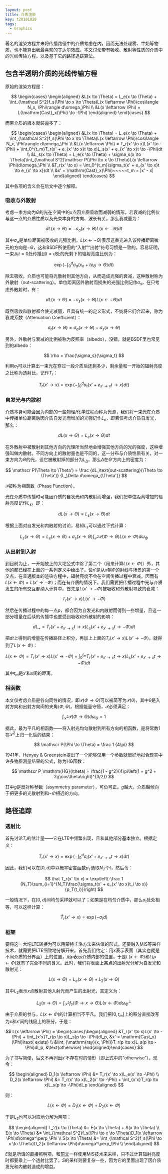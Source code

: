 ```yaml
---
layout: post
title: 介质渲染
key: t20181028
tags:
  - Graphics
---
```


著名的渲染方程并未将传播路径中的介质考虑在内，因而无法处理雾、牛奶等物质，也不能算出我最喜欢的丁达尔效应。本文讨论带有吸收、散射等性质的介质中的光线传输方程，以及基于它的路径追踪算法。

<!--more-->

## 包含半透明介质的光线传输方程

原始的渲染方程是：

$$
\begin{cases}
\begin{aligned}
    &L(x \to \Theta) = L_e(x \to \Theta) + \int_{\mathcal S^2}f_s(\Phi \to x \to \Theta)L(x \leftarrow \Phi)\cos\langle N_x, \Phi\rangle d\omega_\Phi \\
    &L(x \leftarrow \Phi) = L(\mathrm{Cast}_x(\Phi) \to -\Phi)
\end{aligned}
\end{cases}
$$

而带介质的版本就装逼多了：

$$
\begin{cases}
\begin{aligned}
    &L(x \to \Theta) = L_e(x \to \Theta) + \int_{\mathcal S^2}f_s(\Phi \to x \to \Theta)L(x \leftarrow \Phi)\cos\langle N_x, \Phi\rangle d\omega_\Phi \\
    &L(x \leftarrow \Phi) = T_r(x' \to x)L(x' \to -\Phi) + \int_0^{t_m}T_r(x' + e_{x' \to x}t \to x)L_s(x' + e_{x' \to x}t \to -\Phi)dt \\
    &L_s(x \to \Theta) = L_e(x \to \Theta) + \sigma_s(x \to \Theta)\int_{\mathcal S^2}\mathscr P(\Phi \to x \to \Theta)L(x \leftarrow \Phi)d\omega_\Phi \\
    &T_r(x' \to x) = \int_0^{t_m}\sigma_t(x' + e_{x' \to x}t \to e_{x' \to x})dt \\
    &x' = \mathrm{Cast}_x(\Phi)~~~~~t_m = |x' - x|
\end{aligned}
\end{cases}
$$

其中各项的含义会在后文中逐个解释。

### 吸收与外散射

考虑一束方向为$\Theta$的光在空间中的$x$点因介质吸收而减弱的情形，若衰减的比例仅与这一点的介质性质以及光束本身的方向、波长有关，那么衰减量为：

$$
dL(x \to \Theta) = -\sigma_a(x \to \Theta)L(x \leftarrow -\Theta)dt
$$

其中$\sigma_a$是单位距离被吸收的光强比例，$L(x \leftarrow -\Theta)$表示这束光进入该传播距离微元的方向是$-\Theta$，这和BSDF所使用的“入射”“出射”符号习惯是一致的。容易证明，一束从$t = 0$处传播到$t = d$处的光剩下的辐射亮度比例为：

$$
\exp\left(-\int_0^d\sigma_a(x_o + te_\Theta \to \Theta)dt\right)
$$

除去吸收，介质也可能将光散射到其他方向，从而造成光强的衰减，这种散射称为外散射（out-scattering）。单位距离因外散射而损失的光强比例记作$\sigma_s$，在只考虑外散射时，有：

$$
dL(x \to \Theta) = -\sigma_s(x \to \Theta)L(x \leftarrow -\Theta)dt
$$

既然吸收和散射都会使光减弱，且具有统一的定义形式，不妨将它们合起来，称为衰减系数（Attenuation Coefficient）：

$$
\sigma_t(x \to \Theta) = \sigma_a(x \to \Theta) + \sigma_s(x \to \Theta)
$$

另外，外散射与衰减的比例被称为反照率（albedo），没错，就是BSDF里也常见到的albedo：

$$
\rho = \frac{\sigma_s}{\sigma_t}
$$

利用$\sigma_t$可以计算出一束光在穿过一段介质后还剩多少，剩余量和一开始的辐射亮度之比称为透射比，记作$T_r$：

$$
T_r(x' \to x) = \exp\left(-\int_0^d\sigma_t(x' + e_{x' \to x}t \to x)dt\right)
$$

### 自发光与内散射

介质本身可能会因为内部的一些物理/化学过程而称为光源，我们将一束光在介质中传播单位距离后因介质自发光而增加的光强记作$L_e$，即若仅考虑介质自发光，那么：

$$
dL(x \to \Theta) = L_e(x \to \Theta)dt
$$

在外散射中被散射到其他方向的光理所当然地会增强其他方向的光的强度，这种增强叫做内散射。不同方向上的散射量也是不同的，这一分布与介质性质有关。对一束方向为$\Theta$的光，设它被散射掉的部分为$L_\Delta$，那么$\Delta$在$\Theta'$方向上的密度为：

$$
\mathscr P(\Theta \to \Theta') =
\frac
{dL_\text{out-scattering}(\Theta \to \Theta')}
{L_\Delta d\omega_{\Theta'}}
$$

$\mathscr P$被称为相函数（Phase Function）。

光在介质中传播时可能因介质的自发光和内散射而增强，我们把单位距离增加的辐射亮度记作$L_s$，即：

$$
dL(x \to \Theta) = L_s(x \to \Theta)dt
$$

根据上面对自发光和内散射的讨论，易知$L_s$可以通过下式计算：

$$
L_s(x \to \Theta) = L_e(x \to \Theta) + \sigma_s(x \to \Theta)\int_{\mathcal S^2}\mathscr P(\Phi \to \Theta)L(x \leftarrow \Phi)d\omega_\Phi
$$

### 从出射到入射

到目前为止，一开始放上的大坨公式中除了第二个（用来计算$L(x \leftarrow \Phi)$）外，其他的都已经在上面的一系列定义中给出了。设$x'$是从$x$朝$\Phi$的射线与场景的第一个交点，在普通版本的渲染方程中，辐射亮度不会在空间传播过程中衰减，因而有$L(x \leftarrow \Phi) = L(x' \to -\Phi)$；而在有介质的情况下，我们需要把传播过程中光与介质发生的所有交互都纳入计算中。首先是$L(x' \to -\Phi)$被吸收和外散射导致的衰减：

$$
T_r(x' \to x)L(x' \to -\Phi)
$$

然后在传播过程中的每一点$p$，都会因为自发光和内散射而得到一些增量，且这一部分增量在后续的传播中也要受到吸收和外散射的影响：

$$
dL_\mathrm{+} = T_r(x' + e_{x' \to x}t \to x)L_s(x' + e_{x' \to x}t \to -\Phi)dt
$$

把$dt$上得到的增量在传播路径上积分，再加上上面的$T_r(x' \to x)L(x' \to -\Phi)$，就得到了$L(x \leftarrow \Phi)$：

$$
L(x \leftarrow \Phi) = T_r(x' \to x)L(x' \to -\Phi) + \int_0^{t_m}T_r(x' + e_{x' \to x}t \to x)L_s(x' + e_{x' \to x}t \to -\Phi)dt
$$

其中$t_m$是$x'$和$x$间的距离。

### 相函数

本文仅考虑介质是各向同性的情况，即$\mathscr P(\Phi \to \Theta)$可以被简写为$\mathcal P(\theta)$，其中$\theta$是入射方向和出射方向间的夹角$\langle \Phi, \Theta\rangle$。根据能量守恒，$\mathscr P$必须满足：

$$
\int_{\mathcal S^2}\mathscr P(\Phi \to \Theta)d\omega_\Theta = 1
$$

据此，最为平凡的相函数——将入射光均匀散射到所有方向的相函数，是将常数1在$\mathcal S^2$上归一化后的结果：

$$
\mathscr P(\Phi \to \Theta) = \frac 1 {4\pi}
$$

1941年，Henyey & Greenstein提出了一个能够仅用一个参数就很好地拟合现实中许多物质测量结果的公式，称为HG函数：

$$
\mathscr P_\mathrm{HG}(\theta) = \frac{1 - g^2}{4\pi\left(1 + g^2 + 2g\cos\theta\right)^{3/2}}
$$

其中$g$是反对称参数（asymmetry parameter），可负可正。$g$越大，介质越倾向于把更多的光散射到和$-\Phi$相近的方向。

## 路径追踪

### 透射比

首先讨论$T_r$的估计量——它在LTE中频繁出现，且和其他部分基本独立。根据定义：

$$
T_r(x' \to x) = \exp\left(-\int_0^d\sigma_t(x' + e_{x' \to x}t \to x)dt\right)
$$

因此，我们可以在$[0, d]$中以概率密度函数$p_T$选取$N_T$个$t$，然后令：

$$
\hat T_r(x' \to x) = \exp\left(-\frac 1 {N_T}\sum_{i=1}^{N_T}\frac{\sigma_t(x' + e_{x' \to x}t_i \to x)}{p_T(t_i)}\right)
$$

一般情况下，在$[0, d]$间均匀采样就可以了；如果是在均匀介质中，那么$\sigma_t$处处相等，可以这样计算：

$$
\hat T_r(x' \to x) = \exp(-\sigma_td)
$$

### 框架

要将这一大坨LTE转换为可以用蒙特卡洛方法来估值的形式，还要融入MIS等采样技术，就需要把LTE细致地分解开来。首先我们约定：用$x$表示表面（其实也就是不同介质的分界面）上的位置，用$p$表示介质内部的位置，于是$L(x \leftarrow \Phi)$和$L(p \leftarrow \Phi)$就有了完全不同的含义。此时，我们将表面上某点的出射光分解为自发光和散射光：

$$
L(x \to \Theta) = L_e(x \to \Theta) + L_2(x \to \Theta)
$$

其中$L_2$表示$x$点散射其他入射光而产生的出射光，其定义为：

$$
L_2(x \to \Theta) = \int_{\mathcal S^2}f_s(\Phi \to x \to \Theta)L(x \leftarrow \Phi)d\omega^\perp_\Phi
$$

由于介质的参与，$L(x \leftarrow \Phi)$的计算相当不平凡。我们把$[0, t_m]$上的积分直接改写为$x$和$x'$间的线段上的积分，于是：

$$
L(x \leftarrow \Phi) = \begin{cases}\begin{aligned}
    &T_r(x' \to x)L(x' \to -\Phi) + \int_{x'x}T_r(p \to x)L_s(p \to -\Phi)dl_p, &x' = \mathrm{Cast_x}(\Phi)\text{ exists} \\
    &\int_{\mathrm{ray}(x, \Phi)}T_r(p \to x)L_s(p \to -\Phi)dl_p, &\text{otherwise}
\end{aligned}\end{cases}
$$

为了书写简便，后文不再列出$x'$不存在时的情形（即上式中的“$\mathrm{otherwise}$”）。现令：

$$
\begin{aligned}
    D_1(x \leftarrow \Phi) &= T_r(x' \to x)L_e(x' \to -\Phi) \\
    D_2(x \leftarrow \Phi) &= T_r(x' \to x)L_2(x' \to -\Phi) + \int_{x'x}T_r(p \to x)L_s(p \to -\Phi)dl_p
\end{aligned}
$$

则：

$$
L(x \leftarrow \Phi) = D_1(x \leftarrow \Phi) + D_2(x \leftarrow \Phi)
$$

于是$L_2$也可以对应地分解为两项：

$$
\begin{aligned}
    L_2(x \to \Theta) &= E(x \to \Theta) + S(x \to \Theta) \\
    E(x \to \Theta) &= \int_{\mathcal S^2}f_s(\Phi \to x \to \Theta)D_1(x \leftarrow \Phi)d\omega^\perp_\Phi \\
    S(x \to \Theta) &= \int_{\mathcal S^2}f_s(\Phi \to x \to \Theta)D_2(x \leftarrow \Phi)d\omega^\perp_\Phi \\
\end{aligned}
$$

$E$就是所谓的直接照明项，和[前文]({{site.url}}/2018/10/15/multiple-importance-sampling.html)一样使用MIS技术来采样，只不过计算辐射亮度时都要乘上一个透射比罢了。$S$的采样则要复杂一些，因为它的里面出现了因介质发光和内散射造成的增益。

